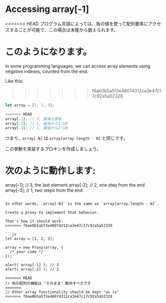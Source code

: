 
# Accessing array[-1]

<<<<<<< HEAD
プログラム言語によっては、負の値を使って配列要素にアクセスすることが可能で、この場合は末尾から数えられます。

このようになります。
=======
In some programming languages, we can access array elements using negative indexes, counted from the end.

Like this:
>>>>>>> f6ae0b5a5f3e48074312ca3e47c17c92a5a52328

```js
let array = [1, 2, 3];

<<<<<<< HEAD
array[-1]; // 3, 最後の要素
array[-2]; // 2, 最後から1つ前
array[-3]; // 1, 最後から2つ前
```

つまり、`array[-N]` は `array[array.length - N]` と同じです。

この挙動を実装するプロキシを作成しましょう。

次のように動作します:
=======
array[-1]; // 3, the last element
array[-2]; // 2, one step from the end
array[-3]; // 1, two steps from the end
```

In other words, `array[-N]` is the same as `array[array.length - N]`.

Create a proxy to implement that behavior.

That's how it should work:
>>>>>>> f6ae0b5a5f3e48074312ca3e47c17c92a5a52328

```js
let array = [1, 2, 3];

array = new Proxy(array, {
  /* your code */
});

alert( array[-1] ); // 3
alert( array[-2] ); // 2

<<<<<<< HEAD
// 他の配列の機能は "そのまま" 動作すべきです
=======
// Other array functionality should be kept "as is"
>>>>>>> f6ae0b5a5f3e48074312ca3e47c17c92a5a52328
```

